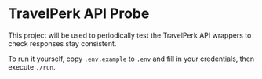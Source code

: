 # TravelPerk API Probe

This project will be used to periodically test the TravelPerk API wrappers to check responses stay consistent.

To run it yourself, copy `.env.example` to `.env` and fill in your credentials, then execute `./run`.

